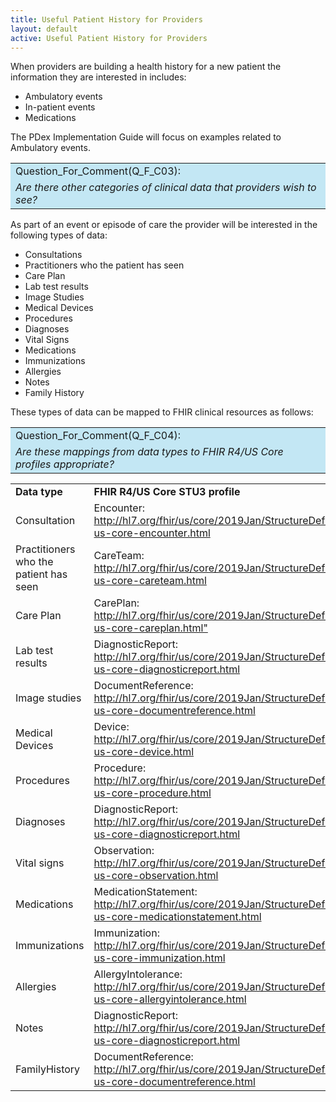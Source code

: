 ```yaml
---
title: Useful Patient History for Providers
layout: default
active: Useful Patient History for Providers
---
```


When providers are building a health history for a new patient the information they are interested in includes:

* Ambulatory events
* In-patient events
* Medications

The PDex Implementation Guide will focus on examples related to Ambulatory events.

<table style="background-color:rgb(195,231,244);width:100%">
	<tr><td>Question_For_Comment(Q_F_C03):</td></tr>
  <tr><td><i>
		Are there other categories of clinical data that providers wish to see?
	</i></td></tr>	
</table>

As part of an event or episode of care the provider will be interested in the following types of data:

* Consultations
* Practitioners who the patient has seen
* Care Plan 
* Lab test results
* Image Studies
* Medical Devices
* Procedures
* Diagnoses
* Vital Signs
* Medications
* Immunizations
* Allergies
* Notes 
* Family History

These types of data can be mapped to FHIR clinical resources as follows:

<table style="background-color:rgb(195,231,244);width:100%">
	<tr><td>Question_For_Comment(Q_F_C04):</td></tr>
  <tr><td><i>
		Are these mappings from data types to FHIR R4/US Core profiles appropriate?
	</i></td></tr>	
</table>

<table style="width:100%">
	<tr>
		<td><b>Data type</b></td>
		<td><b>FHIR R4/US Core STU3 profile</b></td>
	</tr>
  <tr>
		<td>Consultation</td>
		<td>Encounter: <a href="http://hl7.org/fhir/us/core/2019Jan/StructureDefinition-us-core-encounter.html">http://hl7.org/fhir/us/core/2019Jan/StructureDefinition-us-core-encounter.html</a></td>
	</tr>	
	<tr>
		<td>Practitioners who the patient has seen</td>
		<td>CareTeam: <a href="http://hl7.org/fhir/us/core/2019Jan/StructureDefinition-us-core-careteam.html">http://hl7.org/fhir/us/core/2019Jan/StructureDefinition-us-core-careteam.html</a></td>
	</tr>	
	<tr>
		<td>Care Plan</td>
		<td>CarePlan: <a href="http://hl7.org/fhir/us/core/2019Jan/StructureDefinition-us-core-careplan.html">http://hl7.org/fhir/us/core/2019Jan/StructureDefinition-us-core-careplan.html"</a></td>
	</tr>	
  <tr>
    <td>Lab test results</td>
    <td>DiagnosticReport: <a href="http://hl7.org/fhir/us/core/2019Jan/StructureDefinition-us-core-diagnosticreport.html">http://hl7.org/fhir/us/core/2019Jan/StructureDefinition-us-core-diagnosticreport.html</a></td>
  </tr> 
  <tr>
    <td>Image studies</td>
    <td>DocumentReference: <a href="http://hl7.org/fhir/us/core/2019Jan/StructureDefinition-us-core-documentreference.html">http://hl7.org/fhir/us/core/2019Jan/StructureDefinition-us-core-documentreference.html</a></td>
  </tr> 
  <tr>
    <td>Medical Devices</td>
    <td>Device: <a href="http://hl7.org/fhir/us/core/2019Jan/StructureDefinition-us-core-device.html">http://hl7.org/fhir/us/core/2019Jan/StructureDefinition-us-core-device.html</a></td>
  </tr> 
	  <tr>
    <td>Procedures</td>
    <td>Procedure: <a href="http://hl7.org/fhir/us/core/2019Jan/StructureDefinition-us-core-procedure.html">http://hl7.org/fhir/us/core/2019Jan/StructureDefinition-us-core-procedure.html</a></td>
  </tr> 
	  <tr>
    <td>Diagnoses</td>
    <td>DiagnosticReport: <a href="http://hl7.org/fhir/us/core/2019Jan/StructureDefinition-us-core-diagnosticreport.html">http://hl7.org/fhir/us/core/2019Jan/StructureDefinition-us-core-diagnosticreport.html</a></td>
  </tr> 
	  <tr>
    <td>Vital signs</td>
    <td>Observation: <a href="http://hl7.org/fhir/us/core/2019Jan/StructureDefinition-us-core-observation.html">http://hl7.org/fhir/us/core/2019Jan/StructureDefinition-us-core-observation.html</a></td>
  </tr> 
	    <tr>
    <td>Medications</td>
    <td>MedicationStatement: <a href="http://hl7.org/fhir/us/core/2019Jan/StructureDefinition-us-core-medicationstatement.html">http://hl7.org/fhir/us/core/2019Jan/StructureDefinition-us-core-medicationstatement.html</a></td>
  </tr> 
    <tr>
    <td>Immunizations</td>
    <td>Immunization: <a href="http://hl7.org/fhir/us/core/2019Jan/StructureDefinition-us-core-immunization.html">http://hl7.org/fhir/us/core/2019Jan/StructureDefinition-us-core-immunization.html</a></td>
  </tr> 
    <tr>
    <td>Allergies</td>
    <td>AllergyIntolerance: <a href="http://hl7.org/fhir/us/core/2019Jan/StructureDefinition-us-core-allergyintolerance.html">http://hl7.org/fhir/us/core/2019Jan/StructureDefinition-us-core-allergyintolerance.html</a></td>
  </tr> 
    <tr>
    <td>Notes</td>
    <td>DiagnosticReport: <a href="http://hl7.org/fhir/us/core/2019Jan/StructureDefinition-us-core-diagnosticreport.html">http://hl7.org/fhir/us/core/2019Jan/StructureDefinition-us-core-diagnosticreport.html</a></td>
  </tr> 
 <tr>
    <td>FamilyHistory</td>
    <td>DocumentReference: <a href="http://hl7.org/fhir/us/core/2019Jan/StructureDefinition-us-core-documentreference.html">http://hl7.org/fhir/us/core/2019Jan/StructureDefinition-us-core-documentreference.html</a></td>
  </tr> 
</table>
<br/>
<br/>



